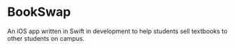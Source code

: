 # BookSwap

An iOS app written in Swift in development to help students sell textbooks to other students on campus.
